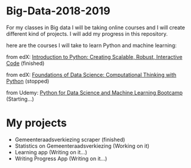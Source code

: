 # Big-Data-2018-2019
For my classes in Big data I will be taking online courses and I will create different kind of projects. I will add my progress in this repository.

here are the courses I will take to learn Python and machine learning:

from edX: [Introduction to Python: Creating Scalable, Robust, Interactive Code](https://courses.edx.org/courses/course-v1:Microsoft+DEV330x+1T2018/course/)
(finished)

from edX: [Foundations of Data Science: Computational Thinking with Python](https://courses.edx.org/courses/course-v1:BerkeleyX+Data8.1x+1T2018/course/)
(stopped)

from Udemy: [Python for Data Science and Machine Learning Bootcamp ](https://www.udemy.com/python-for-data-science-and-machine-learning-bootcamp/) (Starting...)

# My projects #

  * Gemeenteraadsverkiezing scraper (finished)
  * Statistics on Gemeenteraadsverkiezing (Working on it)
  * Learning app (Writing on it...)
  * Writing Progress App (Writing on it...)
